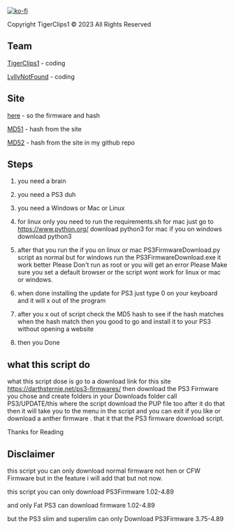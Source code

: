 [![ko-fi](https://www.ko-fi.com/img/githubbutton_sm.svg)](https://ko-fi.com/tigerclips1)

Copyright TigerClips1 © 2023 All Rights Reserved

## Team ##

[TigerClips1](https://github.com/TigerClips1) - coding

[LyllyNotFound](https://github.com/LyllyNotFound) - coding

## Site ##

[here](https://darthsternie.net/ps3-firmwares/) - so the firmware and hash

[MD51](https://darthsternie.net/ps3-firmwares/) - hash from the site

[MD52](https://github.com/TigerClips1/PS3_Firmware_Download/blob/main/PS3Firmwares/PS3FIremawreHash.txt) - hash from the site in my github repo


## Steps ##

1. you need a brain 

2. you need a PS3 duh

3. you need a Windows or Mac or Linux

4. for linux only you need to run the requirements.sh for mac just go to  https://www.python.org/ download python3 for mac if you on windows download python3

5. after that you run the if you on linux or mac PS3FirmwareDownload.py script as normal but for windows run the PS3FirmwareDownload.exe it work better Please Don't run as root or you will get an error Please Make sure you set a default browser or the script wont work for linux or mac or windows.

6. when done installing the update for PS3 just type 0 on your keyboard and it will x out of the program

7. after you x out of script check the MD5 hash to see if the hash matches when the hash match then you good to go and install it to your PS3 without opening a website

8. then you Done 

## what this script do ##

what this script dose is go to  a download link for this site https://darthsternie.net/ps3-firmwares/
then download the PS3 Firmware you chose  and create folders in your Downloads folder call PS3/UPDATE/this where the script download the PUP file too 
after it do that then it will take you to the menu in the script and you can exit if you like or download a anther firmware .
that it that the PS3 firmware download script.

Thanks for Reading

## Disclaimer ##

this script you can only download normal firmware not hen or CFW Firmware but in the feature i will add that but not now.

this script you can only download PS3Firmware 1.02-4.89

and only Fat PS3 can download firmware 1.02-4.89

but the PS3 slim and superslim  can only Download PS3Firmware 3.75-4.89

